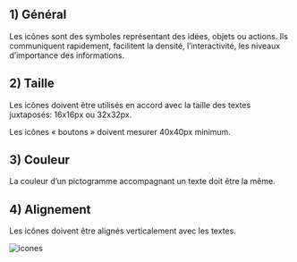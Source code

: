 ## 1) Général

Les icônes sont des symboles représentant des idées, objets ou actions. Ils communiquent rapidement, facilitent la densité, l’interactivité, les niveaux d’importance des informations.

## 2) Taille

Les icônes doivent être utilisés en accord avec la taille des textes juxtaposés: 16x16px ou 32x32px.

Les icônes « boutons » doivent mesurer 40x40px minimum.

## 3) Couleur

La couleur d’un pictogramme accompagnant un texte doit être la même.

## 4) Alignement

Les icônes doivent être alignés verticalement avec les textes.

<img src="../../assets/images/icones/icones.jpg" alt="icones" class="tk-markdown__img-fullscreen" />
